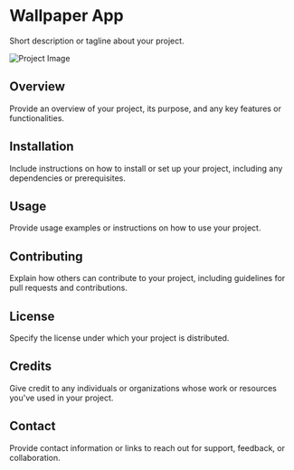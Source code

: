 # Wallpaper App

Short description or tagline about your project.

![Project Image](images/project_wallpaper.jpg)

## Overview

Provide an overview of your project, its purpose, and any key features or functionalities.

## Installation

Include instructions on how to install or set up your project, including any dependencies or prerequisites.

## Usage

Provide usage examples or instructions on how to use your project.

## Contributing

Explain how others can contribute to your project, including guidelines for pull requests and contributions.

## License

Specify the license under which your project is distributed.

## Credits

Give credit to any individuals or organizations whose work or resources you've used in your project.

## Contact

Provide contact information or links to reach out for support, feedback, or collaboration.
